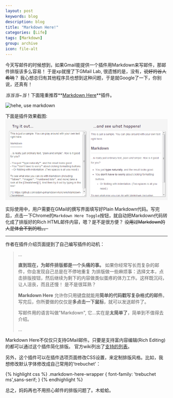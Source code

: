 ```yaml
---
layout: post
keywords: blog
description: blog
title: "Markdown Here!"
categories: [Life]
tags: [Markdown]
group: archive
icon: file-alt
---
```

今天写邮件的时候想到，如果Gmail能提供一个插件用Markdown来写邮件，那邮件排版该多么容易！
于是xp就搜了下GMail Lab, 很遗憾的是，没有，<del>说好的谷人希呐</del>？
我心想总归有其他程序员也想到这种问题，于是就Google了一下，你别说，还真有！

_当当当~当_！下面隆重推荐**[Markdown Here][1]**插件。

![hehe, use markdown](https://raw.github.com/adam-p/markdown-here/master/store-assets/dos-equis-MDH.jpg)


下面是插件效果截图:
![Markdown Here!](/image/post/markdown_here.png)

实际使用中，用户需要在GMail的撰写界面填写好Plain Markdown代码。写完后，点击一下Chrome的`Markdown Here Toggle`按钮，就自动把Markdown代码转化成了排版好的Rich HTML邮件内容，嗯？是不是很方便？
<del>没用过Markdown的人是体会不到的啦。。</del>

***

作者在插件介绍页面提到了自己编写插件的动机：
> ...
>
> **直到现在，为邮件排版都是一个头痛的事。** 如果你经常写长而复杂的邮件，你会发现自己总是在不停地重复
> 为排版做一些麻烦事：选择文本，点击排版按钮，然后继续为剩下的内容做类似蛋疼的体力工作。这样既沉闷，
> 让人沮丧，而且还慢！
> 是不是很耳熟？
>
> **Markdown Here** 
>允许你只用键盘就能用**简单的代码戳写复杂格式的邮件**。写完后，你所要做的仅仅是**多点击一下鼠标**，就可以发送邮件了。
>
> 写邮件用的语言叫做"Markdown", 它...实在是**太简单了**，简单到不值得去介绍。
>
> ...

Markdown Here不仅仅只支持GMail邮件。只要是支持富内容编辑(Rich Editing)的都可以通过这个插件简化排版。
官方wiki列出了[支持的列表][2]。

另外，这个插件可以在插件选项页面修改CSS设置，来定制排版风格。比如，我想修改默认字体修改成自己常用的'trebuchet'：

{% highlight css %}
.markdown-here-wrapper {
  font-family: 'trebuchet ms',sans-serif;
}
{% endhighlight %}

总之，妈妈再也不用担心邮件的排版问题了。木蛤蛤。

[1]: http://markdown-here.com/index.html
[2]: https://groups.google.com/d/msg/markdown-here/UwCTtsiWG5w/1ytDvFLz8z0J
